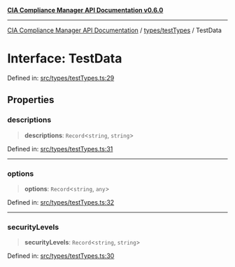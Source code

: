 [**CIA Compliance Manager API Documentation v0.6.0**](../../../README.md)

***

[CIA Compliance Manager API Documentation](../../../modules.md) / [types/testTypes](../README.md) / TestData

# Interface: TestData

Defined in: [src/types/testTypes.ts:29](https://github.com/Hack23/cia-compliance-manager/blob/32fe683007dd7fe1aa6b244d2353e60fab4f51de/src/types/testTypes.ts#L29)

## Properties

### descriptions

> **descriptions**: `Record`\<`string`, `string`\>

Defined in: [src/types/testTypes.ts:31](https://github.com/Hack23/cia-compliance-manager/blob/32fe683007dd7fe1aa6b244d2353e60fab4f51de/src/types/testTypes.ts#L31)

***

### options

> **options**: `Record`\<`string`, `any`\>

Defined in: [src/types/testTypes.ts:32](https://github.com/Hack23/cia-compliance-manager/blob/32fe683007dd7fe1aa6b244d2353e60fab4f51de/src/types/testTypes.ts#L32)

***

### securityLevels

> **securityLevels**: `Record`\<`string`, `string`\>

Defined in: [src/types/testTypes.ts:30](https://github.com/Hack23/cia-compliance-manager/blob/32fe683007dd7fe1aa6b244d2353e60fab4f51de/src/types/testTypes.ts#L30)
